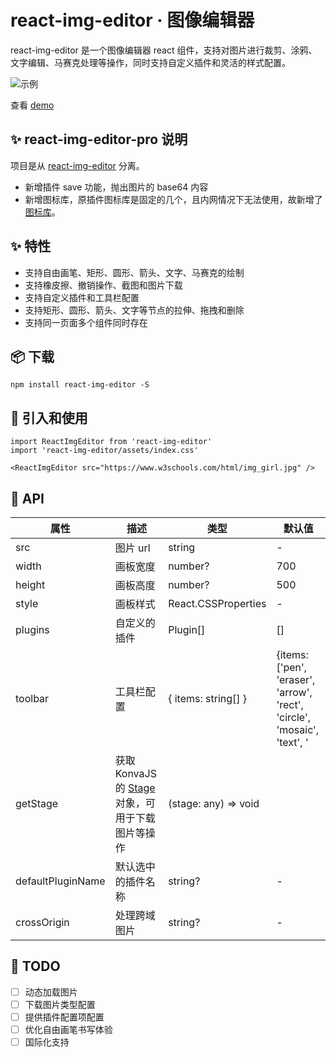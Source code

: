 # react-img-editor · 图像编辑器

react-img-editor 是一个图像编辑器 react 组件，支持对图片进行裁剪、涂鸦、文字编辑、马赛克处理等操作，同时支持自定义插件和灵活的样式配置。

![示例](https://s2.ax1x.com/2020/02/16/39gZcD.png)

查看 [demo](https://kavience.github.io/react-img-editor/)

## ✨ react-img-editor-pro 说明

项目是从 [react-img-editor](https://github.com/YaoKaiLun/react-img-editor) 分离。

- 新增插件 save 功能，抛出图片的 base64 内容
- 新增图标库，原插件图标库是固定的几个，且内网情况下无法使用，故新增了[图标库](https://www.thinkcmf.com/font/search/index.html)。

## ✨ 特性

- 支持自由画笔、矩形、圆形、箭头、文字、马赛克的绘制
- 支持橡皮擦、撤销操作、截图和图片下载
- 支持自定义插件和工具栏配置
- 支持矩形、圆形、箭头、文字等节点的拉伸、拖拽和删除
- 支持同一页面多个组件同时存在

## 📦 下载

```
npm install react-img-editor -S
```

## 🔨 引入和使用

```
import ReactImgEditor from 'react-img-editor'
import 'react-img-editor/assets/index.css'

<ReactImgEditor src="https://www.w3schools.com/html/img_girl.jpg" />
```

## 🧰 API

| 属性              | 描述                                                                                         | 类型                 | 默认值                                                                   |
| ----------------- | -------------------------------------------------------------------------------------------- | -------------------- | ------------------------------------------------------------------------ |
| src               | 图片 url                                                                                     | string               | -                                                                        |
| width             | 画板宽度                                                                                     | number?              | 700                                                                      |
| height            | 画板高度                                                                                     | number?              | 500                                                                      |
| style             | 画板样式                                                                                     | React.CSSProperties  | -                                                                        |
| plugins           | 自定义的插件                                                                                 | Plugin[]             | []                                                                       |
| toolbar           | 工具栏配置                                                                                   | { items: string[] }  | {items: ['pen', 'eraser', 'arrow', 'rect', 'circle', 'mosaic', 'text', ' | ', 'repeal', 'download', 'crop']} |
| getStage          | 获取 KonvaJS 的 [Stage](https://konvajs.org/api/Konva.Stage.html) 对象，可用于下载图片等操作 | (stage: any) => void |
| defaultPluginName | 默认选中的插件名称                                                                           | string?              | -                                                                        |
| crossOrigin       | 处理跨域图片                                                                                 | string?              | -                                                                        |

## 📝 TODO

- [ ] 动态加载图片
- [ ] 下载图片类型配置
- [ ] 提供插件配置项配置
- [ ] 优化自由画笔书写体验
- [ ] 国际化支持
